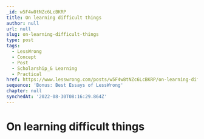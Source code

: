 ```yaml
---
_id: w5F4w8tNZc6LcBKRP
title: On learning difficult things
author: null
url: null
slug: on-learning-difficult-things
type: post
tags:
  - LessWrong
  - Concept
  - Post
  - Scholarship_& Learning
  - Practical
href: https://www.lesswrong.com/posts/w5F4w8tNZc6LcBKRP/on-learning-difficult-things
sequence: 'Bonus: Best Essays of LessWrong'
chapter: null
synchedAt: '2022-08-30T08:16:29.864Z'
---
```

# On learning difficult things

